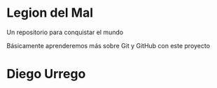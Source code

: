# Legion del Mal
Un repositorio para conquistar el mundo

Básicamente aprenderemos más sobre Git y GitHub con este proyecto

# Diego Urrego
